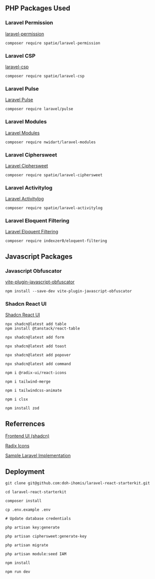 ## PHP Packages Used

### Laravel Permission

[laravel-permission](https://spatie.be/docs/laravel-permission/v6/introduction)

`composer require spatie/laravel-permission`

### Laravel CSP

[laravel-csp](https://github.com/spatie/laravel-csp)

`composer require spatie/laravel-csp`

### Laravel Pulse

[Laravel Pulse](https://pulse.laravel.com/)

`composer require laravel/pulse`

### Laravel Modules

[Laravel Modules](https://nwidart.com/laravel-modules/v6/introduction)

`composer require nwidart/laravel-modules`

### Laravel Ciphersweet

[Laravel Ciphersweet](https://github.com/spatie/laravel-ciphersweet)

`composer require spatie/laravel-ciphersweet`

### Laravel Activitylog

[Laravel Activitylog](https://spatie.be/docs/laravel-activitylog/v4/introduction)

`composer require spatie/laravel-activitylog`

### Laravel Eloquent Filtering

[Laravel Eloquent Filtering](https://docs.eloquentfiltering.com/v2/introduction/eloquent-filtering)

`composer require indexzer0/eloquent-filtering`

## Javascript Packages

### Javascript Obfuscator

[vite-plugin-javascript-obfuscator](https://github.com/elmeet/vite-plugin-javascript-obfuscator?tab=readme-ov-file)

`npm install --save-dev vite-plugin-javascript-obfuscator`

### Shadcn React UI

[Shadcn React UI](https://ui.shadcn.com/)

```
npx shadcn@latest add table
npm install @tanstack/react-table
```

`npx shadcn@latest add form`

`npx shadcn@latest add toast`

`npx shadcn@latest add popover`

`npx shadcn@latest add command`

`npm i @radix-ui/react-icons`

`npm i tailwind-merge`

`npm i tailwindcss-animate`

`npm i clsx`

`npm install zod`


## Referrences

[Frontend UI (shadcn)](https://ui.shadcn.com)

[Radix Icons](https://www.radix-ui.com/icons)

[Sample Laravel Implementation](https://github.com/raprmdn/laravel-inertia-datatable)


## Deployment

```
git clone git@github.com:doh-ihomis/laravel-react-starterkit.git

cd laravel-react-starterkit

composer install

cp .env.example .env

# Update database credentials

php artisan key:generate

php artisan ciphersweet:generate-key

php artisan migrate

php artisan module:seed IAM

npm install

npm run dev
```
